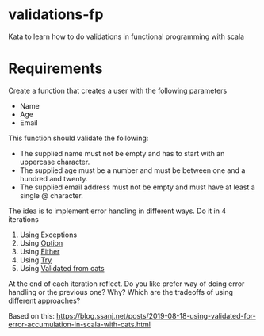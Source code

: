 # validations-fp
Kata to learn how to do validations in functional programming with scala

# Requirements

Create a function that creates a user with the following parameters
* Name
* Age
* Email

This function should validate the following:
* The supplied name must not be empty and has to start with an uppercase character.
* The supplied age must be a number and must be between one and a hundred and twenty.
* The supplied email address must not be empty and must have at least a single @ character.

The idea is to implement error handling in different ways. Do it in 4 iterations

1. Using Exceptions
1. Using [Option](https://www.scala-lang.org/api/current/scala/Option.html)
1. Using [Either](https://www.scala-lang.org/api/2.9.3/scala/Either.html)
1. Using [Try](https://www.scala-lang.org/api/2.9.3/scala/util/Try.html)
1. Using [Validated from cats](https://typelevel.org/cats/datatypes/validated.html)

At the end of each iteration reflect. Do you like prefer way of doing error handling or the previous one? Why? Which are the tradeoffs of using different approaches?

Based on this: https://blog.ssanj.net/posts/2019-08-18-using-validated-for-error-accumulation-in-scala-with-cats.html
